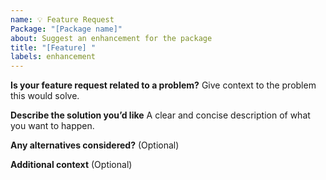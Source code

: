 ```yaml
---
name: 💡 Feature Request
Package: "[Package name]"
about: Suggest an enhancement for the package
title: "[Feature] "
labels: enhancement
---
```


**Is your feature request related to a problem?**
Give context to the problem this would solve.

**Describe the solution you’d like**
A clear and concise description of what you want to happen.

**Any alternatives considered?**
(Optional)

**Additional context**
(Optional)
